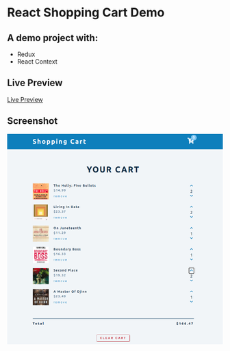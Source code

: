 # React Shopping Cart Demo

## A demo project with:

- Redux
- React Context

## Live Preview

[Live Preview](https://alex-react-shopping-cart-demo.netlify.app/)

## Screenshot

![Shopping cart](shopping_cart.png)
